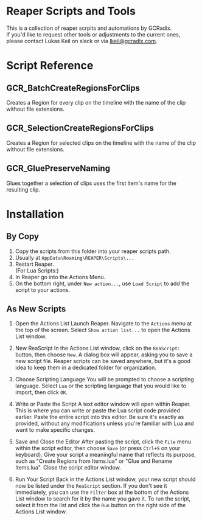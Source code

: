 # Reaper Scripts and Tools
This is a collection of reaper scrpits and automations by GCRadix. <br/>
If you'd like to request other tools or adjustments to the current ones, please contact Lukas Keil on slack or via lkeil@gcradix.com.

# Script Reference

## GCR_BatchCreateRegionsForClips
Creates a Region for every clip on the timeline with the name of the clip without file extensions.

## GCR_SelectionCreateRegionsForClips
Creates a Region for selected clips on the timeline with the name of the clip without file extensions.

## GCR_GluePreserveNaming
Glues together a selection of clips uses the first item's name for the resulting clip.

# Installation

## By Copy
1. Copy the scripts from this folder into your reaper scripts path.<br/>
2. Usually at `AppData\Roaming\REAPER\Scripts\...`
3. Restart Reaper.<br/>
(For Lua Scripts:)<br/>
4. In Reaper go into the Actions Menu.
5. On the bottom right, under `New action...`, use `Load Script` to add the script to your actions.

## As New Scripts

1. Open the Actions List
Launch Reaper.
Navigate to the `Actions` menu at the top of the screen.
Select `Show action list...` to open the Actions List window.

2. New ReaScript
In the Actions List window, click on the `ReaScript:` button, then choose `New`.
A dialog box will appear, asking you to save a new script file. Reaper scripts can be saved anywhere, but it's a good idea to keep them in a dedicated folder for organization.

3. Choose Scripting Language
You will be prompted to choose a scripting language. Select `Lua` or the scripting language that you would like to import, then click `OK`.

4. Write or Paste the Script
A text editor window will open within Reaper. This is where you can write or paste the Lua script code provided earlier.
Paste the entire script into this editor. Be sure it's exactly as provided, without any modifications unless you're familiar with Lua and want to make specific changes.

5. Save and Close the Editor
After pasting the script, click the `File` menu within the script editor, then choose `Save` (or press `Ctrl+S` on your keyboard).
Give your script a meaningful name that reflects its purpose, such as "Create Regions from Items.lua" or "Glue and Rename Items.lua".
Close the script editor window.

6. Run Your Script
Back in the Actions List window, your new script should now be listed under the `ReaScript` section. If you don't see it immediately, you can use the `Filter` box at the bottom of the Actions List window to search for it by the name you gave it.
To run the script, select it from the list and click the `Run` button on the right side of the Actions List window.
